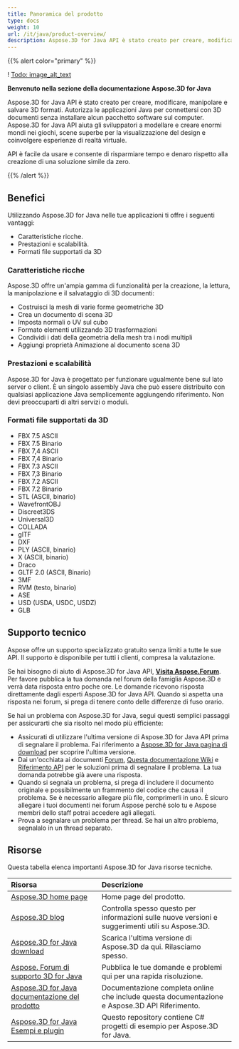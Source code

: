 ```yaml
---
title: Panoramica del prodotto
type: docs
weight: 10
url: /it/java/product-overview/
description: Aspose.3D for Java API è stato creato per creare, modificare, manipolare e salvare 3D formati. Autorizza le applicazioni Java per connettersi con 3D documenti senza installare alcun pacchetto software sul computer. Aspose.3D for Java API aiuta gli sviluppatori a modellare e creare enormi mondi nei giochi, scene superbe per la visualizzazione del design e coinvolgere esperienze di realtà virtuale.
---
```

{{% alert color="primary" %}} 

! [Todo: image_alt_text](product-overview_1)

**Benvenuto nella sezione della documentazione Aspose.3D for Java**

Aspose.3D for Java API è stato creato per creare, modificare, manipolare e salvare 3D formati. Autorizza le applicazioni Java per connettersi con 3D documenti senza installare alcun pacchetto software sul computer. Aspose.3D for Java API aiuta gli sviluppatori a modellare e creare enormi mondi nei giochi, scene superbe per la visualizzazione del design e coinvolgere esperienze di realtà virtuale.

API è facile da usare e consente di risparmiare tempo e denaro rispetto alla creazione di una soluzione simile da zero.

{{% /alert %}} 
##  **Benefici**
Utilizzando Aspose.3D for Java nelle tue applicazioni ti offre i seguenti vantaggi:

- Caratteristiche ricche.
- Prestazioni e scalabilità.
- Formati file supportati da 3D
###  **Caratteristiche ricche**
Aspose.3D offre un'ampia gamma di funzionalità per la creazione, la lettura, la manipolazione e il salvataggio di 3D documenti:

- Costruisci la mesh di varie forme geometriche 3D
- Crea un documento di scena 3D
- Imposta normali o UV sul cubo
- Formato elementi utilizzando 3D trasformazioni
- Condividi i dati della geometria della mesh tra i nodi multipli
- Aggiungi proprietà Animazione al documento scena 3D
###  **Prestazioni e scalabilità**
Aspose.3D for Java è progettato per funzionare ugualmente bene sul lato server o client. È un singolo assembly Java che può essere distribuito con qualsiasi applicazione Java semplicemente aggiungendo riferimento. Non devi preoccuparti di altri servizi o moduli.
###  **Formati file supportati da 3D**
- FBX 7.5 ASCII
- FBX 7.5 Binario
- FBX 7,4 ASCII
- FBX 7,4 Binario
- FBX 7.3 ASCII
- FBX 7,3 Binario
- FBX 7.2 ASCII
- FBX 7.2 Binario
- STL (ASCII, binario)
- WavefrontOBJ
- Discreet3DS
- Universal3D
- COLLADA
- glTF
- DXF
- PLY (ASCII, binario)
- X (ASCII, binario)
- Draco
- GLTF 2.0 (ASCII, Binario)
- 3MF
- RVM (testo, binario)
- ASE
- USD (USDA, USDC, USDZ)
- GLB
##  **Supporto tecnico**
Aspose offre un supporto specializzato gratuito senza limiti a tutte le sue API. Il supporto è disponibile per tutti i clienti, compresa la valutazione.

Se hai bisogno di aiuto di Aspose.3D for Java API, [**Visita Aspose.Forum**](https://forum.aspose.com/). Per favore pubblica la tua domanda nel forum della famiglia Aspose.3D e verrà data risposta entro poche ore. Le domande ricevono risposta direttamente dagli esperti Aspose.3D for Java API. Quando si aspetta una risposta nei forum, si prega di tenere conto delle differenze di fuso orario.

Se hai un problema con Aspose.3D for Java, segui questi semplici passaggi per assicurarti che sia risolto nel modo più efficiente:

- Assicurati di utilizzare l'ultima versione di Aspose.3D for Java API prima di segnalare il problema. Fai riferimento a [Aspose.3D for Java pagina di download](https://repository.aspose.com/repo/com/aspose/aspose-3d/) per scoprire l'ultima versione.
- Dai un'occhiata ai documenti [Forum](https://forum.aspose.com/c/3d), [Questa documentazione Wiki](/3d/it/java/) e [Riferimento API](https://reference.aspose.com/3d/java) per le soluzioni prima di segnalare il problema. La tua domanda potrebbe già avere una risposta.
- Quando si segnala un problema, si prega di includere il documento originale e possibilmente un frammento del codice che causa il problema. Se è necessario allegare più file, comprimerli in uno. È sicuro allegare i tuoi documenti nei forum Aspose perché solo tu e Aspose membri dello staff potrai accedere agli allegati.
- Prova a segnalare un problema per thread. Se hai un altro problema, segnalalo in un thread separato.
##  **Risorse**
Questa tabella elenca importanti Aspose.3D for Java risorse tecniche.

|**Risorsa**|**Descrizione**|
| :- | :- |
|[Aspose.3D home page](https://products.aspose.com/3d/java/)|Home page del prodotto.|
|[Aspose.3D blog](https://blog.aspose.com/category/3d/)|Controlla spesso questo per informazioni sulle nuove versioni e suggerimenti utili su Aspose.3D.|
|[Aspose.3D for Java download](https://repository.aspose.com/repo/com/aspose/aspose-3d/)|Scarica l'ultima versione di Aspose.3D da qui. Rilasciamo spesso.|
|[Aspose. Forum di supporto 3D for Java](https://forum.aspose.com/c/3d/18)|Pubblica le tue domande e problemi qui per una rapida risoluzione.|
|[Aspose.3D for Java documentazione del prodotto](/3d/it/java/)|Documentazione completa online che include questa documentazione e Aspose.3D API Riferimento.|
|[Aspose.3D for Java Esempi e plugin](https://github.com/aspose-3d/Aspose.3D-for-Java)|Questo repository contiene C# progetti di esempio per Aspose.3D for Java.|

